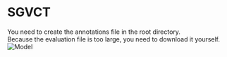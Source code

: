 # SGVCT

 You need to create the annotations file in the root directory. <br/>
 Because the evaluation file is too large, you need to download it yourself.
![Model](./流程图.jpg "Moedl")
